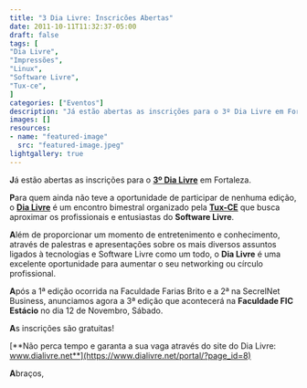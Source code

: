 ```yaml
---
title: "3 Dia Livre: Inscricões Abertas"
date: 2011-10-11T11:32:37-05:00
draft: false
tags: [
"Dia Livre",
"Impressões",
"Linux",
"Software Livre",
"Tux-ce",
]
categories: ["Eventos"]
description: "Já estão abertas as inscrições para o 3º Dia Livre em Fortaleza."
images: []
resources:
- name: "featured-image"
  src: "featured-image.jpeg"
lightgallery: true
---
```

**J**á estão abertas as inscrições para o **[3º Dia Livre](https://www.dialivre.net/portal)** em Fortaleza.

<!--more-->

**P**ara quem ainda não teve a oportunidade de participar de nenhuma edição, o **[Dia Livre](https://www.dialivre.net/portal/?page_id=7)** é um encontro bimestral organizado pela **[Tux-CE](https://www.tux-ce.org)** que busca aproximar os profissionais e entusiastas do **Software Livre**.

**A**lém de proporcionar um momento de entretenimento e conhecimento, através de palestras e apresentações sobre os mais diversos assuntos ligados à tecnologias e Software Livre como um todo, o **Dia Livre** é uma excelente oportunidade para aumentar o seu networking ou círculo profissional.

**A**pós a 1ª edição ocorrida na Faculdade Farias Brito e a 2ª na SecrelNet Business, anunciamos agora a 3ª edição que acontecerá na **Faculdade FIC Estácio** no dia 12 de Novembro, Sábado.

**A**s inscrições são gratuitas!

[**Não perca tempo e garanta a sua vaga através do site do Dia Livre: www.dialivre.net**](https://www.dialivre.net/portal/?page_id=8)

**A**braços,
